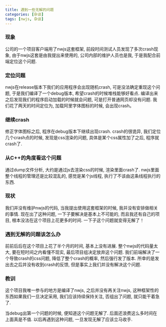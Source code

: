 ```yaml
---
title: 遇到一些无解的问题
categories: [杂谈]
tags: [nwjs, 杂谈]
---
```

### 现象
公司的一个项目客户端用了nwjs这套框架, 前段时间测试人员发现了多次crash现象, 由于nwjs这套是由我提出来使用的, 公司内部的维护人员也是我, 于是我配合前端定位这个问题.

### 定位问题
nwjs在release版本下我们的应用程序会出现随机crash, 可是没法确定重现这个问题, 于是我们编译了一个debug版本, 希望crash的时候堆栈能够好看点. 编译出来之后发现我们的程序启动加载的时候就会问题, 可是打开普通网页却没有问题. 我们花了两天的时间定位为, 加载阿里字体图标的时候, 会出现crash。

### 继续crash
修正字体图标之后, 程序在debug版本下继续出现crash. crash的很诡异, 我们定位几个crash点的时候, 发现是css渲染的问题, 具体是某个css属性加了之后, 程序就crash了.

### 从C++的角度看这个问题
通过dump文件分析, 大约是通过js去渲染css的时候, 渲染里面crash了. nwjs里面整个线程的管理还是比较混乱的, 感觉是某个js线程, 执行了不该由这条线程执行的东西.

### 现状
我们并没有维护nwjs的代码, 当我提出使用这套框架的时候, 我并没有安排做相关的事情. 现在出了这种问题, 一下子要解决是基本上不可能的, 而且我还有自己的项目, 根本没法在这个项目上花更多的时间. 一下子这个问题就变得无解了！

### 遇到无解的问题该怎么办
前前后后在这个项目上花了半个月的时间, 基本上没有进展. 整个nwjs的代码量太大, 要在短时间之内看懂不现实, 最后项目组决定放弃这个问题. 我们前端解决了一个导致crash的css问题, 降低了整个crash的概率, 然后强行发了版本. 所幸的是发出去之后并没有收到crash的反馈, 但是事实上我们并没有解决这个问题.

### 教训
这个项目我唯一参与的地方是编译了nwjs, 之后并没有再关注nwjs, 这种框架性的东西如果我们一旦决定采用, 我们应该持续保持关注, 否组出了问题, 就只能干着急了.

当debug出第一个问题的时候, 便知道这个问题无解了. 后面还浪费这么多时间在上面真是不值. 以后再遇到这种问题, 一旦发现无解了应该立马收手.
